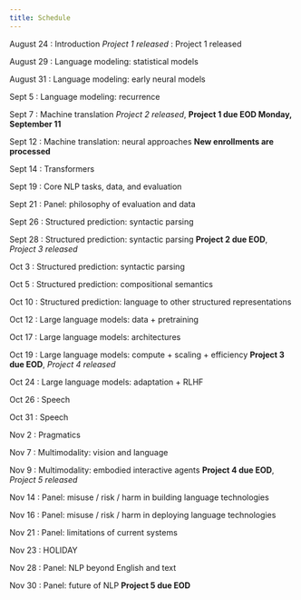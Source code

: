 ```yaml
---
title: Schedule
---
```


August 24
: Introduction *Project 1 released*
: Project 1 released

August 29
: Language modeling: statistical models

August 31
: Language modeling: early neural models

Sept 5
: Language modeling: recurrence 

Sept 7
: Machine translation *Project 2 released*, **Project 1 due EOD Monday, September 11**

Sept 12
: Machine translation: neural approaches **New enrollments are processed**

Sept 14
: Transformers

Sept 19
: Core NLP tasks, data, and evaluation

Sept 21
: Panel: philosophy of evaluation and data

Sept 26
: Structured prediction: syntactic parsing

Sept 28
: Structured prediction: syntactic parsing **Project 2 due EOD**, *Project 3 released* 

Oct 3
: Structured prediction: syntactic parsing

Oct 5
: Structured prediction: compositional semantics

Oct 10
: Structured prediction: language to other structured representations

Oct 12
: Large language models: data + pretraining

Oct 17
: Large language models: architectures

Oct 19
: Large language models: compute + scaling + efficiency **Project 3 due EOD**, *Project 4 released*

Oct 24
: Large language models: adaptation + RLHF

Oct 26
: Speech

Oct 31
: Speech

Nov 2
: Pragmatics

Nov 7
: Multimodality: vision and language

Nov 9
: Multimodality: embodied interactive agents **Project 4 due EOD**, *Project 5 released*

Nov 14
: Panel: misuse / risk / harm in building language technologies

Nov 16
: Panel: misuse / risk / harm in deploying language technologies

Nov 21
: Panel: limitations of current systems

Nov 23
: HOLIDAY

Nov 28
: Panel: NLP beyond English and text

Nov 30
: Panel: future of NLP **Project 5 due EOD**
